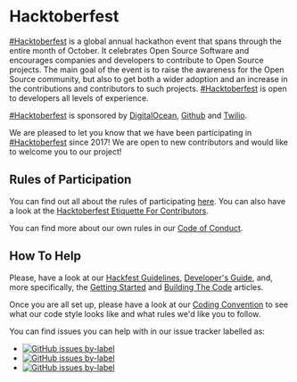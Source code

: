# Hacktoberfest

[#Hacktoberfest] is a global annual hackathon event that spans through the entire month of October. It celebrates
Open Source Software and encourages companies and developers to contribute to Open Source projects. The main goal of the
event is to raise the awareness for the Open Source community, but also to get both a wider adoption and an increase
in the contributions and contributors to such projects. [#Hacktoberfest] is open to developers all levels of experience.  

[#Hacktoberfest] is sponsored by [DigitalOcean], [Github] and [Twilio].

We are pleased to let you know that we have been participating in [#Hacktoberfest] since 2017! We are open to new
contributors and would like to welcome you to our project!

## Rules of Participation

You can find out all about the rules of participating [here][Hacktoberfest Rules]. You can also have a look at the
[Hacktoberfest Etiquette For Contributors].

You can find more about our own rules in our [Code of Conduct].

## How To Help

Please, have a look at our [Hackfest Guidelines], [Developer's Guide], and, more specifically, the [Getting Started] 
and [Building The Code] articles.

Once you are all set up, please have a look at our [Coding Convention] to see what our code style looks like and what
rules we'd like you to follow.

You can find issues you can help with in our issue tracker labelled as:

* [![GitHub issues by-label][hacktoberfest-badge]][hacktoberfest-link]
* [![GitHub issues by-label][good-first-issue-badge]][good-first-issue-link]
* [![GitHub issues by-label][help-wanted-badge]][help-wanted-link]




[<--# Links -->]: #
[Hackfest Guidelines]: ../index.md
[Developer's Guide]: ../../developer-guide/index.md
[Getting Started]: ../../developer-guidegetting-started.md
[Building The Code]: ../../developer-guide/building-the-code.md
[Code of Conduct]: https://github.com/strongbox/strongbox/blob/master/CODE-OF-CONDUCT.md
[Coding Convention]: ../../developer-guide/coding-convention.md

[strongbox]: https://github.com/strongbox/strongbox/
[strongbox-parent]: https://github.com/strongbox/strongbox-parent/
[strongbox-web-integration-tests]: https://github.com/strongbox/strongbox-web-integration-tests/

[Hackfests]: ../index.md
[Upgrading Dependencies]: ../../developer-guide/upgrading-dependencies-and-plugins.md

[DigitalOcean]: https://www.digitalocean.com/
[Github]: https://www.github.com/
[Twilio]: https://www.twilio.com/
[#Hacktoberfest]: http://hacktoberfest.digitalocean.com/
[Hacktoberfest Etiquette For Contributors]: https://dev.to/devteam/hacktoberfest-etiquette-for-contributors-ec6
[Hacktoberfest Rules]: https://hacktoberfest.digitalocean.com/hacktoberfest-update

[good-first-issue-link]: https://github.com/strongbox/strongbox/issues?q=is%3Aissue+is%3Aopen+label%3A%22good%20first%20issue%22
[good-first-issue-badge]: https://img.shields.io/github/issues-raw/strongbox/strongbox/good%20first%20issue.svg?label=good%20first%20issue
[help-wanted-link]: https://github.com/strongbox/strongbox/issues?q=is%3Aissue+is%3Aopen+label%3A%22help%20wanted%22
[help-wanted-badge]: https://img.shields.io/github/issues-raw/strongbox/strongbox/help%20wanted.svg?label=help%20wanted&color=%23856bf9& 
[hacktoberfest-link]: https://github.com/strongbox/strongbox/issues?q=is%3Aissue+is%3Aopen+label%3A%22hacktoberfest%22
[hacktoberfest-badge]: https://img.shields.io/github/issues-raw/strongbox/strongbox/hacktoberfest.svg?label=hacktoberfest&color=orange
